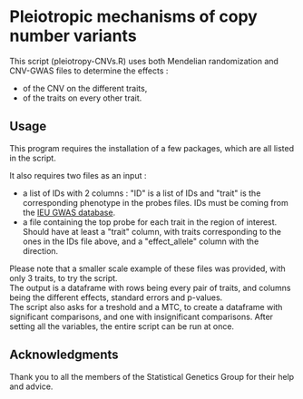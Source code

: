 # Pleiotropic mechanisms of copy number variants

This script (pleiotropy-CNVs.R) uses both Mendelian randomization and CNV-GWAS files to determine the effects :
- of the CNV on the different traits,
- of the traits on every other trait.  
  

## Usage

This program requires the installation of a few packages, which are all listed in the script.  

It also requires two files as an input :
- a list of IDs with 2 columns : "ID" is a list of IDs and "trait" is the corresponding phenotype in the probes files. IDs must be coming from the [IEU GWAS database](https://gwas.mrcieu.ac.uk).
- a file containing the top probe for each trait in the region of interest. Should have at least a "trait" column, with traits corresponding to the ones in the IDs file above, and a "effect_allele" column with the direction.  

Please note that a smaller scale example of these files was provided, with only 3 traits, to try the script.  
The output is a dataframe with rows being every pair of traits, and columns being the different effects, standard errors and p-values.  
The script also asks for a treshold and a MTC, to create a dataframe with significant comparisons, and one with insignificant comparisons.
After setting all the variables, the entire script can be run at once. 


## Acknowledgments

Thank you to all the members of the Statistical Genetics Group for their help and advice. 
